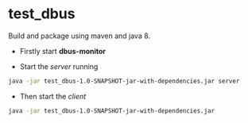 # test_dbus

Build and package using maven and java 8.

- Firstly start **dbus-monitor**

- Start the *server* running
```bash
java -jar test_dbus-1.0-SNAPSHOT-jar-with-dependencies.jar server
```

- Then start the *client*
```bash
java -jar test_dbus-1.0-SNAPSHOT-jar-with-dependencies.jar
```
